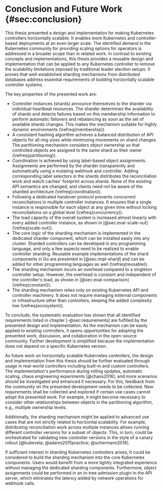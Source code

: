 # Conclusion and Future Work {#sec:conclusion}

This thesis presented a design and implementation for making Kubernetes controllers horizontally scalable.
It enables more Kubernetes and controller-based deployments at an even larger scale.
The identified demand in the Kubernetes community for providing scaling options for operators is addressed in a broader scope than in related work.
In contrast to existing concepts and implementations, this thesis provides a reusable design and implementation that can be applied to any Kubernetes controller to remove the scalability limitations imposed by traditional leader election setups.
It proves that well-established sharding mechanisms from distributed databases address essential requirements of building horizontally scalable controller systems.

The key properties of the presented work are:

- Controller instances (shards) announce themselves to the sharder via individual heartbeat resources.
The sharder determines the availability of shards and detects failures based on this membership information to perform automatic failovers and rebalancing as soon as the set of available shards changes.
This makes the mechanism suitable for highly dynamic environments (\refreq{membership}).
- A consistent hashing algorithm achieves a balanced distribution of API objects for all ring sizes while minimizing movements on shard changes.
The partitioning mechanism considers object ownership so that controlled objects are assigned to the same shard as their owner (\refreq{partitioning}).
- Coordination is achieved by using label-based object assignments.
Assignments are performed by the sharder transparently and automatically using a mutating webhook and controller.
Adding corresponding label selectors in the shards distributes the reconciliation work and watch caches' footprint across shards.
None of the existing API semantics are changed, and clients need not be aware of the sharded architecture (\refreq{coordination}).
- Following a dedicated handover protocol prevents concurrent reconciliations in multiple controller instances.
It ensures that a single instance is responsible for each object at any given time without locking reconciliations on a global level (\refreq{concurrency}).
- The load capacity of the overall system is increased almost linearly with every added controller instance, as shown in [@sec:eval-scale-out] (\refreq{scale-out}).
- The core logic of the sharding mechanism is implemented in the dedicated sharder component, which can be installed easily into any cluster.
Sharded controllers can be developed in any programming language, and only a few aspects need to be realized to enable controller sharding.
Reusable example implementations of the shard components in Go are presented in [@sec:impl-shard] and can be added for other programming languages as well (\refreq{reusable}).
- The sharding mechanism incurs an overhead compared to a singleton controller setup.
However, the overhead is constant and independent of the controller's load, as shown in [@sec:eval-comparison] (\refreq{constant}).
- The sharding mechanism relies only on existing Kubernetes API and controller machinery.
It does not require managing external components or infrastructure other than controllers, keeping the added complexity low (\refreq{ecosystem}).

To conclude, the systematic evaluation has shown that all identified requirements listed in chapter [-@sec:requirements] are fulfilled by the presented design and implementation.
As the mechanism can be easily applied to existing controllers, it opens opportunities for adopting the presented work, discussion, and collaboration in the open-source community.
Further development is simplified because the implementation does not depend on a specific Kubernetes version.

As future work on horizontally scalable Kubernetes controllers, the design and implementation from this thesis should be further evaluated through usage in real-world controllers including built-in and custom controllers.
The implementation's performance during rolling updates, automatic scaling, chaos engineering experiments [@chaos2016], and more scenarios should be investigated and enhanced if necessary.
For this, feedback from the community on the presented development needs to be collected.
New requirements shall be collected and explored if certain use cases cannot adopt the presented work.
For example, it might become necessary to consider other relationships between objects in the partitioning algorithm, e.g., multiple ownership levels.

Additionally, the sharding mechanism might be applied to advanced use cases that are not strictly related to horizontal scalability.
For example, distributing reconciliation work across multiple instances allows running different controller versions for a subset of objects.
This, in turn, could be orchestrated for validating new controller versions in the style of a canary rollout [@kubevela; @adams2015practice; @schermann2018].

If sufficient interest in sharding Kubernetes controllers arises, it could be considered to build the sharding mechanism into the core Kubernetes components.
Users would benefit from a more tightly integrated experience without managing the dedicated sharding components.
Furthermore, object assignments could be performed in an in-tree admission plugin in the API server, which eliminates the latency added by network operations for webhook calls.
